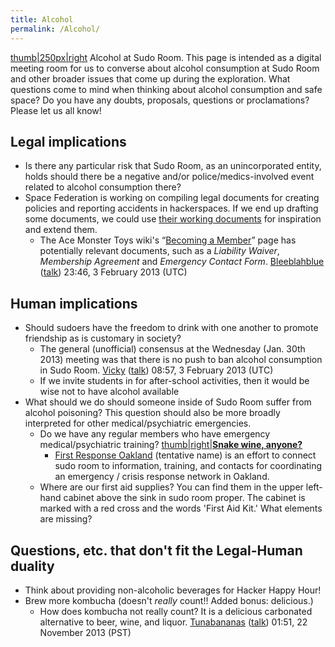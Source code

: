 ```yaml
---
title: Alcohol
permalink: /Alcohol/
---
```


[thumb|250px|right](/File:keeping_it_weird_booze.jpg "wikilink") Alcohol at Sudo Room. This page is intended as a digital meeting room for us to converse about alcohol consumption at Sudo Room and other broader issues that come up during the exploration. What questions come to mind when thinking about alcohol consumption and safe space? Do you have any doubts, proposals, questions or proclamations? Please let us all know!

**Legal implications**
----------------------

-   Is there any particular risk that Sudo Room, as an unincorporated entity, holds should there be a negative and/or police/medics-involved event related to alcohol consumption there?
-   Space Federation is working on compiling legal documents for creating policies and reporting accidents in hackerspaces. If we end up drafting some documents, we could use [their working documents](https://atrium.schoolfactory.org/spacefed/node/107778) for inspiration and extend them.
    -   The Ace Monster Toys wiki's “[Becoming a Member](http://wiki.acemonstertoys.org/Becoming_a_Member)” page has potentially relevant documents, such as a *Liability Waiver*, *Membership Agreement* and *Emergency Contact Form*. [Bleeblahblue](/User:Bleeblahblue "wikilink") ([talk](/User_talk:Bleeblahblue "wikilink")) 23:46, 3 February 2013 (UTC)

**Human implications**
----------------------

-   Should sudoers have the freedom to drink with one another to promote friendship as is customary in society?
    -   The general (unofficial) consensus at the Wednesday (Jan. 30th 2013) meeting was that there is no push to ban alcohol consumption in Sudo Room. [Vicky](/User:Bleeblahblue "wikilink") ([talk](/User_talk:Bleeblahblue "wikilink")) 08:57, 3 February 2013 (UTC)
    -   If we invite students in for after-school activities, then it would be wise not to have alcohol available
-   What should we do should someone inside of Sudo Room suffer from alcohol poisoning? This question should also be more broadly interpreted for other medical/psychiatric emergencies.
    -   Do we have any regular members who have emergency medical/psychiatric training? [thumb|right|**Snake wine, anyone?**](/File:vietnamese_snake_wine.jpg "wikilink")
        -   [First Response Oakland](/First_Response_Oakland "wikilink") (tentative name) is an effort to connect sudo room to information, training, and contacts for coordinating an emergency / crisis response network in Oakland.
    -   Where are our first aid supplies? You can find them in the upper left-hand cabinet above the sink in sudo room proper. The cabinet is marked with a red cross and the words 'First Aid Kit.' What elements are missing?

**Questions, etc. that don't fit the Legal-Human duality**
----------------------------------------------------------

-   Think about providing non-alcoholic beverages for Hacker Happy Hour!
-   Brew more kombucha (doesn't *really* count!! Added bonus: delicious.)
    -   How does kombucha not really count? It is a delicious carbonated alternative to beer, wine, and liquor. [Tunabananas](/User:Tunabananas "wikilink") ([talk](/User_talk:Tunabananas "wikilink")) 01:51, 22 November 2013 (PST)

